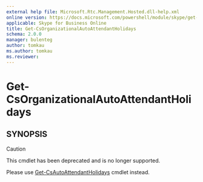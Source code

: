 ```yaml
---
external help file: Microsoft.Rtc.Management.Hosted.dll-help.xml
online version: https://docs.microsoft.com/powershell/module/skype/get-csorganizationalautoattendantholidays
applicable: Skype for Business Online
title: Get-CsOrganizationalAutoAttendantHolidays
schema: 2.0.0
manager: bulenteg
author: tomkau
ms.author: tomkau
ms.reviewer:
---
```


# Get-CsOrganizationalAutoAttendantHolidays

## SYNOPSIS
> [!CAUTION]
> This cmdlet has been deprecated and is no longer supported.
> 
> Please use [Get-CsAutoAttendantHolidays](Get-CsAutoAttendantHolidays.md) cmdlet instead.
